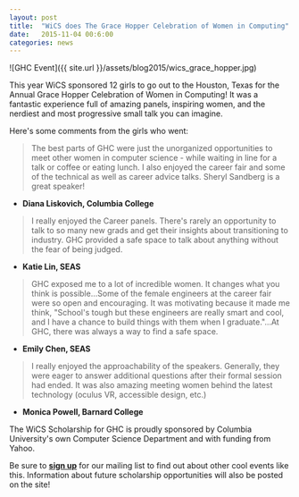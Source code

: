 ```yaml
---
layout: post
title:  "WiCS does The Grace Hopper Celebration of Women in Computing"
date:   2015-11-04 00:6:00
categories: news
---
```


![GHC Event]({{ site.url }}/assets/blog2015/wics_grace_hopper.jpg)

This year WiCS sponsored 12 girls to go out to the Houston, Texas for the Annual Grace Hopper Celebration of Women in Computing!
It was a fantastic experience full of amazing panels, inspiring women, and the nerdiest and most progressive small talk you can imagine. 

Here's some comments from the girls who went: 

> The best parts of GHC were just the unorganized opportunities to meet other women in computer science - while waiting in line for a talk or coffee or eating lunch. I also enjoyed the career fair and some of the technical as well as career advice talks. Sheryl Sandberg is a great speaker! 
- __Diana Liskovich, Columbia College__


> I really enjoyed the Career panels. There's rarely an opportunity to talk to so many new grads and get their insights about transitioning to industry. GHC provided a safe space to talk about anything without the fear of being judged. 
- __Katie Lin, SEAS__

> GHC exposed me to a lot of incredible women. It changes what you think is possible...Some of the female engineers at the career fair were so open and encouraging. It was motivating because it made me think, "School's tough but these engineers are really smart and cool, and I have a chance to build things with them when I graduate."...At GHC, there was always a way to find a safe space.
- __Emily Chen, SEAS__

> I really enjoyed the approachability of the speakers. Generally, they were eager to answer additional questions after their formal session had ended. It was also amazing meeting women behind the latest technology (oculus VR, accessible design, etc.)
- __Monica Powell, Barnard College__

The WiCS Scholarship for GHC is proudly sponsored by Columbia University's own Computer Science Department and with funding from Yahoo. 


Be sure to [**sign up**][mailinglist] for our mailing list to find out about other cool events like this. Information about future scholarship opportunities will also be posted on the site! 


[mailinglist]: http://columbia.us9.list-manage.com/subscribe?u=4c6a1c710f8ab9cce10272368&id=593b5faa43

